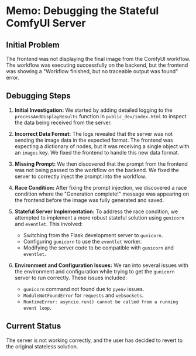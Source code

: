 # Memo: Debugging the Stateful ComfyUI Server

## Initial Problem

The frontend was not displaying the final image from the ComfyUI workflow. The workflow was executing successfully on the backend, but the frontend was showing a "Workflow finished, but no traceable output was found" error.

## Debugging Steps

1.  **Initial Investigation:** We started by adding detailed logging to the `processAndDisplayResults` function in `public_dev/index.html` to inspect the data being received from the server.

2.  **Incorrect Data Format:** The logs revealed that the server was not sending the image data in the expected format. The frontend was expecting a dictionary of nodes, but it was receiving a single object with an `images` key. We fixed the frontend to handle this new data format.

3.  **Missing Prompt:** We then discovered that the prompt from the frontend was not being passed to the workflow on the backend. We fixed the server to correctly inject the prompt into the workflow.

4.  **Race Condition:** After fixing the prompt injection, we discovered a race condition where the "Generation complete!" message was appearing on the frontend before the image was fully generated and saved.

5.  **Stateful Server Implementation:** To address the race condition, we attempted to implement a more robust stateful solution using `gunicorn` and `eventlet`. This involved:
    *   Switching from the Flask development server to `gunicorn`.
    *   Configuring `gunicorn` to use the `eventlet` worker.
    *   Modifying the server code to be compatible with `gunicorn` and `eventlet`.

6.  **Environment and Configuration Issues:** We ran into several issues with the environment and configuration while trying to get the `gunicorn` server to run correctly. These issues included:
    *   `gunicorn` command not found due to `pyenv` issues.
    *   `ModuleNotFoundError` for `requests` and `websockets`.
    *   `RuntimeError: asyncio.run() cannot be called from a running event loop`.

## Current Status

The server is not working correctly, and the user has decided to revert to the original stateless solution.
